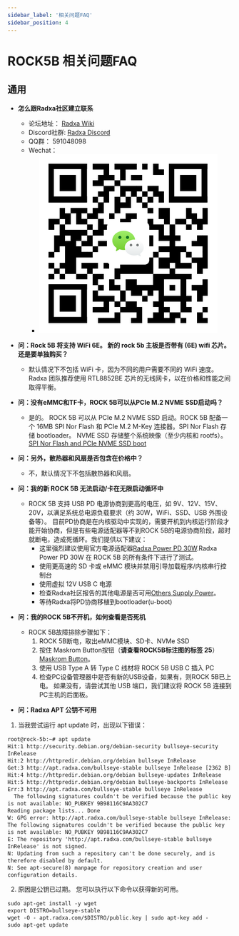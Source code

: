```yaml
---
sidebar_label: '相关问题FAQ'
sidebar_position: 4
---
```


# ROCK5B 相关问题FAQ

## 通用

- **怎么跟Radxa社区建立联系**
	* 论坛地址： [Radxa Wiki](http://forum.radxa.com)
	* Discord社群: [Radxa Discord](https://rock.sh/go)
	* QQ群： 591048098
	* Wechat： 
		- ![Radxa ROCK5](../../static/img/wechat_group/ROCK5B.png)

- **问：Rock 5B 将支持 WiFi 6E。 新的 rock 5b 主板是否带有 (6E) wifi 芯片。 还是要单独购买？**

	* 默认情况下不包括 WiFi 卡，因为不同的用户需要不同的 WiFi 速度。 Radxa 团队推荐使用 RTL8852BE 芯片的无线网卡，以在价格和性能之间取得平衡。

- **问：没有eMMC和TF卡，ROCK 5B可以从PCIe M.2 NVME SSD启动吗？**

	* 是的。 ROCK 5B 可以从 PCIe M.2 NVME SSD 启动。ROCK 5B 配备一个 16MB SPI Nor Flash 和 PCIe M.2 M-Key 连接器。SPI Nor Flash 存储 bootloader。 NVME SSD 存储整个系统映像（至少内核和 rootfs）。[SPI Nor Flash and PCIe NVME SSD boot](./advanced/spi-nvme-boot)

- **问：另外，散热器和风扇是否包含在价格中？**
	
	* 不，默认情况下不包括散热器和风扇。

- **问：我的新 ROCK 5B 无法启动/卡在无限启动循环中**
	
	* ROCK 5B 支持 USB PD 电源协商到更高的电压，如 9V、12V、15V、20V，以满足系统总电源负载要求（约 30W，WiFi、SSD、USB 外围设备等）。 目前PD协商是在内核驱动中实现的，需要开机到内核运行阶段才能开始协商，但是有些电源适配器等不到ROCK 5B的电源协商阶段，超时就断电，造成死循环。我们提供以下建议：
		- 这里强烈建议使用官方电源适配器[Radxa Power PD 30W](../accessories/pd_30w).Radxa Power PD 30W 在 ROCK 5B 的所有条件下进行了测试。
		- 使用更高速的 SD 卡或 eMMC 模块并禁用引导加载程序/内核串行控制台
		- 使用虚拟 12V USB C 电源
		- 检查Radxa社区报告的其他电源是否可用[Others Supply Power](./accessories/support_accessories)。
		- 等待Radxa将PD协商移植到bootloader(u-boot)

- **问：我的ROCK 5B不开机，如何查看是否死机**

	* ROCK 5B故障排除步骤如下：
		1. ROCK 5B断电，取出eMMC模块、SD卡、NVMe SSD
		2. 按住 Maskrom Button按钮（**请查看ROCK5B标注图的标签 25**）[Maskrom Button](./intro)。
		3. 使用 USB Type A 转 Type C 线材将 ROCK 5B USB C 插入 PC
		4. 检查PC设备管理器中是否有新的USB设备，如果有，则ROCK 5B已上电。 如果没有，请尝试其他 USB 端口，我们建议将 ROCK 5B 连接到 PC主机的后面板。

- **问：Radxa APT 公钥不可用**

1. 当我尝试运行 apt update 时，出现以下错误：

```
root@rock-5b:~# apt update
Hit:1 http://security.debian.org/debian-security bullseye-security InRelease   
Hit:2 http://httpredir.debian.org/debian bullseye InRelease                    
Get:3 http://apt.radxa.com/bullseye-stable bullseye InRelease [2362 B]
Hit:4 http://httpredir.debian.org/debian bullseye-updates InRelease
Hit:5 http://httpredir.debian.org/debian bullseye-backports InRelease
Err:3 http://apt.radxa.com/bullseye-stable bullseye InRelease
  The following signatures couldn't be verified because the public key is not available: NO_PUBKEY 9B98116C9AA302C7
Reading package lists... Done
W: GPG error: http://apt.radxa.com/bullseye-stable bullseye InRelease: The following signatures couldn't be verified because the public key is not available: NO_PUBKEY 9B98116C9AA302C7
E: The repository 'http://apt.radxa.com/bullseye-stable bullseye InRelease' is not signed.
N: Updating from such a repository can't be done securely, and is therefore disabled by default.
N: See apt-secure(8) manpage for repository creation and user configuration details.
```
2. 原因是公钥已过期。 您可以执行以下命令以获得新的可用。

```
sudo apt-get install -y wget
export DISTRO=bullseye-stable
wget -O - apt.radxa.com/$DISTRO/public.key | sudo apt-key add -
sudo apt-get update
```